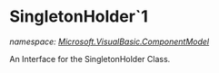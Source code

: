 ﻿# SingletonHolder`1
_namespace: <a href="#" onClick="load('/docs/Microsoft.VisualBasic.ComponentModel/index.md')">Microsoft.VisualBasic.ComponentModel</a>_

An Interface for the SingletonHolder Class.




